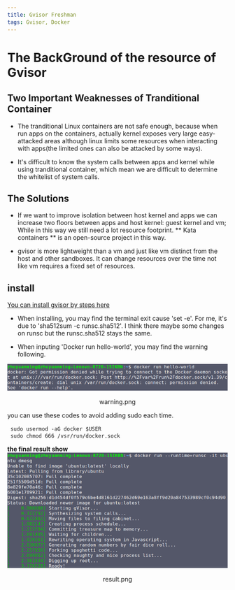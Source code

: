 ```yaml
---
title: Gvisor Freshman 
tags: Gvisor, Docker
---
```

# The BackGround of the resource of Gvisor

## Two Important Weaknesses of Tranditional Container 

- The tranditional Linux containers are not safe enough, because when run apps on the containers, actually kernel exposes very large easy-attacked areas although linux limits some resources when interacting with apps(the limited ones can also be attacked by some ways).

- It's difficult to know the system calls between apps and kernel while using tranditional container, which mean we are difficult to determine the whitelist of system calls.

## The Solutions

- If we want to improve isolation between host kernel and apps we can increase two floors between apps and host kernel: guest kernel and vm; While in this way we still need a lot resource footprint. ** Kata containers ** is an open-source project in this way.

- gvisor is more lightweight than a vm and just like vm distinct from the host and other sandboxes. It can change resources over the time not like vm requires a fixed set of resources.

## install

[You can install gvisor by steps here](https://gvisor.dev/docs/user_guide/docker/#install-gvisor)

- When installing, you may find the terminal exit cause 'set -e'. For me, it's due to 'sha512sum -c runsc.sha512'. I think there maybe some changes on runsc but the runsc.sha512 stays the same.

- When inputing 'Docker run hello-world', you may find the warning following.


![](https://raw.githubusercontent.com/ZhuYuanMing/ZhuYuanMing.github.io/master/_posts/screenshots/docker.png)
   <center>warning.png</center>

   you can use these codes to avoid adding sudo each time.
	    
```shell
 sudo usermod -aG docker $USER
 sudo chmod 666 /vsr/run/docker.sock
```

**the final result show**
![](https://raw.githubusercontent.com/ZhuYuanMing/ZhuYuanMing.github.io/master/_posts/screenshots/docker2.png)
   <center>result.png</center>





